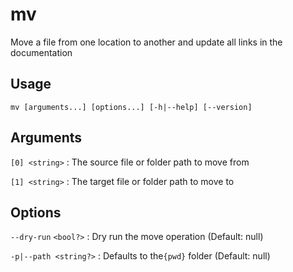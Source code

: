 # mv

Move a file from one location to another and update all links in the documentation

## Usage

```
mv [arguments...] [options...] [-h|--help] [--version]
```

## Arguments

`[0] <string>`
:   The source file or folder path to move from

`[1] <string>`
:   The target file or folder path to move to

## Options

`--dry-run` `<bool?>`
:   Dry run the move operation (Default:   null)

`-p|--path <string?>`
:   Defaults to the`{pwd}` folder (Default:   null)